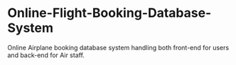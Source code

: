 # Online-Flight-Booking-Database-System
Online Airplane booking database system handling both front-end for users and back-end for Air staff.
